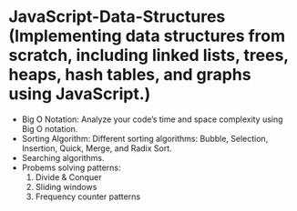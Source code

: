 # JavaScript-Data-Structures (Implementing data structures from scratch, including linked lists, trees, heaps, hash tables, and graphs using JavaScript.)

* Big O Notation: Analyze your code’s time and space complexity using Big O notation.
* Sorting Algorithm: Different sorting algorithms: Bubble, Selection, Insertion, Quick, Merge, and Radix Sort. 
* Searching algorithms.
* Probems solving patterns: 
    1. Divide & Conquer
    2. Sliding windows
    3. Frequency counter patterns

